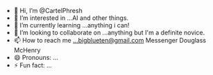 - 👋 Hi, I’m @CartelPhresh
- 👀 I’m interested in ...AI and other things.
- 🌱 I’m currently learning ...anything i can!
- 💞️ I’m looking to collaborate on ...anything but I'm a definite novice.
- 📫 How to reach me ...bigblueten@gmail.com Messenger Douglass McHenry
- 😄 Pronouns: ...
- ⚡ Fun fact: ...

<!---
CartelPhresh/CartelPhresh is a ✨ special ✨ repository because its `README.md` (this file) appears on your GitHub profile.
You can click the Preview link to take a look at your changes.
--->
